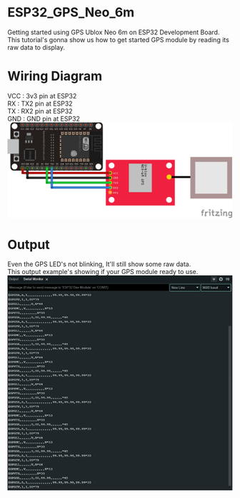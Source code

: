 # ESP32_GPS_Neo_6m
Getting started using GPS Ublox Neo 6m on ESP32 Development Board. <br/>
This tutorial's gonna show us how to get started GPS module by reading its raw data to display.

# Wiring Diagram
VCC : 3v3 pin at ESP32 <br/>
RX  : TX2 pin at ESP32 <br/>
TX  : RX2 pin at ESP32 <br/>
GND : GND pin at ESP32 <br/>
<img src="./ESP32_GPS_Neo_6m_Wiring.png">

# Output
Even the GPS LED's not blinking, It'll still show some raw data. <br/>
This output example's showing if your GPS module ready to use.
<img src="./Serial_Monitor_Output.PNG">
